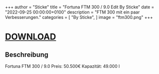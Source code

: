 +++
author = "Sticke"
title = "Fortuna FTM 300 / 9.0 Edit By Sticke"
date = "2022-09-25 00:00:00+0100"
description = "FTM 300 mit ein paar Verbesserungen."
categories = [
    "By Sticke",
]
image = "ftm300.png"
+++
# [DOWNLOAD](https://drive.google.com/uc?export=download&id=1-Ms0x0pXTXfsCNLNBWSV9nbWu7Dp_vJv)

## Beschreibung

Fortuna FTM 300 / 9.0
Preis: 50.500€
Kapazität: 49.000 l